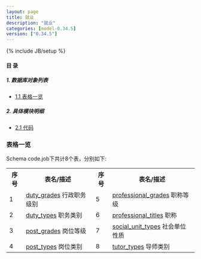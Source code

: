 ```yaml
---
layout: page
title: 就业 
description: "就业"
categories: [model-0.34.5]
version: ["0.34.5"]
---
```

{% include JB/setup %}

#### 目 录

##### 1. 数据库对象列表
  * [1.1 表格一览](index.html#表格一览)

##### 2. 具体模块明细
* [2.1 代码](/model/code/job/all.html)

### 表格一览
Schema code.job下共计8个表，分别如下:

<table class="table table-bordered table-striped table-condensed">
  <tr>
    <th class="info_header text-center">序号</th>
    <th class="info_header">表名/描述</th>
    <th class="info_header text-center">序号</th>
    <th class="info_header">表名/描述</th>
  </tr>
  <tr>
    <td>1</td>
    <td><a href="/model/code/job/all.html#表格-duty_grades-行政职务级别">duty_grades</a> 行政职务级别</td>
    <td>5</td>
    <td><a href="/model/code/job/all.html#表格-professional_grades-职称等级">professional_grades</a> 职称等级</td>
  </tr>
  <tr>
    <td>2</td>
    <td><a href="/model/code/job/all.html#表格-duty_types-职务类别">duty_types</a> 职务类别</td>
    <td>6</td>
    <td><a href="/model/code/job/all.html#表格-professional_titles-职称">professional_titles</a> 职称</td>
  </tr>
  <tr>
    <td>3</td>
    <td><a href="/model/code/job/all.html#表格-post_grades-岗位等级">post_grades</a> 岗位等级</td>
    <td>7</td>
    <td><a href="/model/code/job/all.html#表格-social_unit_types-社会单位性质">social_unit_types</a> 社会单位性质</td>
  </tr>
  <tr>
    <td>4</td>
    <td><a href="/model/code/job/all.html#表格-post_types-岗位类别">post_types</a> 岗位类别</td>
    <td>8</td>
    <td><a href="/model/code/job/all.html#表格-tutor_types-导师类别">tutor_types</a> 导师类别</td>
  </tr>
</table>

